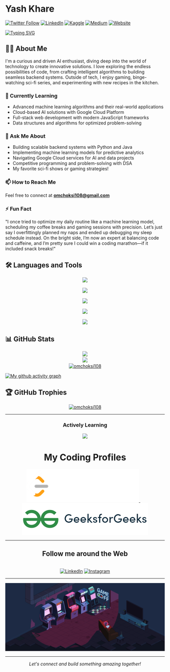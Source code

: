 # Yash Khare

[![Twitter Follow](https://img.shields.io/twitter/follow/omchoksi108?logo=twitter&style=for-the-badge)](https://twitter.com/omchoksi108)
[![LinkedIn](https://img.shields.io/badge/-LINKEDIN-0077B5?style=for-the-badge&logo=linkedin&logoColor=white)](https://linkedin.com/in/omchoksi/)
[![Kaggle](https://img.shields.io/badge/-KAGGLE-20BEFF?style=for-the-badge&logo=kaggle&logoColor=white)](https://kaggle.com/omchoksi04)
[![Medium](https://img.shields.io/badge/-MEDIUM-000000?style=for-the-badge&logo=medium&logoColor=white)](https://medium.com/@omchoksi)
<a href="https://omchoksi-portfolio.vercel.app/" target="_blank">
    <img src="https://img.shields.io/badge/-Website-FF5722?style=for-the-badge&logo=internet-explorer&logoColor=white" alt="Website" />
  </a>


[![Typing SVG](https://readme-typing-svg.demolab.com/?lines=Hello!+I'm+OM+CHOKSI;Passionate+about+technologies+and+its+limitless+possibilities!;center=true&color=40b983&duration=7000&multiline=false&width=1000)](https://github.com/omchoksi108)

## 👨‍💻 About Me

I'm a curious and driven AI enthusiast, diving deep into the world of technology to create innovative solutions. I love exploring the endless possibilities of code, from crafting intelligent algorithms to building seamless backend systems. Outside of tech, I enjoy gaming, binge-watching sci-fi series, and experimenting with new recipes in the kitchen.

### 🌱 Currently Learning

- Advanced machine learning algorithms and their real-world applications
- Cloud-based AI solutions with Google Cloud Platform
- Full-stack web development with modern JavaScript frameworks
- Data structures and algorithms for optimized problem-solving

### 💬 Ask Me About

- Building scalable backend systems with Python and Java
- Implementing machine learning models for predictive analytics
- Navigating Google Cloud services for AI and data projects
- Competitive programming and problem-solving with DSA
- My favorite sci-fi shows or gaming strategies!

### 📫 How to Reach Me

Feel free to connect at **omchoksi108@gmail.com**

### ⚡ Fun Fact

"I once tried to optimize my daily routine like a machine learning model, scheduling my coffee breaks and gaming sessions with precision. Let’s just say I overfittingly planned my naps and ended up debugging my sleep schedule instead. On the bright side, I’m now an expert at balancing code and caffeine, and I’m pretty sure I could win a coding marathon—if it included snack breaks!"

## 🛠️ Languages and Tools

<p align="center">
  <a href="https://skillicons.dev">
    <img src="https://skillicons.dev/icons?i=c,cpp,java,py" />
  </a>
</p>
<p align="center">
  <a href="https://skillicons.dev">
    <img src="https://skillicons.dev/icons?i=html,css,bootstrap,tailwind,react" />
  </a>
</p>
<p align="center">
  <a href="https://skillicons.dev">
    <img src="https://skillicons.dev/icons?i=git,github,netlify,vercel,vscode,visualstudio" />
  </a>
</p>
<p align="center">
  <a href="https://skillicons.dev">
    <img src="https://skillicons.dev/icons?i=js,ts,nodejs,express,nextjs" />
  </a>
</p>
<p align="center">
  <a href="https://skillicons.dev">
    <img src="https://skillicons.dev/icons?i=flask,mysql,mongodb,gcp" />
  </a>
</p>

## 📊 GitHub Stats

<div align="center">
	<a href="https://github.com/omchoksi108" target="_blank">
  		<img src="https://github-readme-stats.vercel.app/api/top-langs?username=omchoksi108&show_icons=true&locale=en&layout=compact&theme=transparent&hide_border=true" width="80%"/>
	</a>
</div>

<div align="center">
	<a href="https://github.com/omchoksi108" target="_blank">
  		<img src="https://github-readme-stats.vercel.app/api?username=omchoksi108&show_icons=true&locale=en&langs_count=20&count_private=true&theme=transparent&hide_border=true" width="80%"/>
	</a>
</div>

<div align="center">
	<a href="https://github.com/omchoksi108" target="_blank">
  		<img src="https://github-readme-streak-stats.herokuapp.com?user=omchoksi108&theme=vue&background=00000000&hide_border=true&date_format=M%20j%5B%2C%20Y%5D" alt="omchoksi108" width="80%"/>
	</a>
</div>

[![My github activity graph](https://github-readme-activity-graph.vercel.app/graph?username=omchoksi108&theme=vue&bg_color=00000000&hide_border=true)](https://omchoksi108.github.io/portfolio/)

## 🏆 GitHub Trophies

<div align="center">
	<a href="https://github.com/omchoksi108" target="_blank">
  		<img src="https://github-profile-trophy.vercel.app/?username=omchoksi108&no-bg=true&theme=radical&no-frame=true&title=Commits,MultiLanguage,PullRequest,Repositories,Followers,Stars&column=6" alt="omchoksi108" width=200% height=100%/>
	</a>
</div>

---

<h3 align="center">Actively Learning</h3>
<p align="center">
	<a href="https://github.com/omchoksi108" target="_blank">
		<img src="https://res.cloudinary.com/superfolio/image/upload/v1620689979/68747470733a2f2f692e70696e696d672e636f6d2f6f726967696e616c732f63362f33332f63322f63363333633230656465383266306530636564376435373064626533613166332e676966_yjuh2s.gif">
	</a>
</p>

<h1 align="center">My Coding Profiles</h1>
<div align="center">
	<a href="https://leetcode.com/omchoksi_23aiml010/" target="_blank">
		<img src="https://github.com/omchoksi108/omchoksi108/blob/main/assets/leetcode.png" alt="leetcode-profile"/>
	</a>
	<span> </span>
	<span> </span>
	<a href="https://auth.geeksforgeeks.org/user/omchoksii" target="_blank">
		<img src="https://github.com/omchoksi108/omchoksi108/blob/main/assets/gfg.png" alt="gfg-profile"/>
	</a>
</div>

---

<div align="center">
  <h2>Follow me around the Web</h2><br>
  <a href="https://www.linkedin.com/in/omchoksi" target="_blank"><img src="https://img.shields.io/badge/LinkedIn-%230077B5.svg?&style=flat-square&logo=linkedin&logoColor=white" alt="LinkedIn"></a>
  <a href="https://www.instagram.com/omchoksii" target="_blank"><img src="https://img.shields.io/badge/Instagram-%23E4405F.svg?&style=flat-square&logo=instagram&logoColor=white" alt="Instagram"></a>
</div>

---

<p align="center">
  <img src="https://github.com/omchoksi108/omchoksi108/blob/main/assets/Cool.gif">
</p>

---

<p align="center">
  <i>Let's connect and build something amazing together!</i>
</p>
